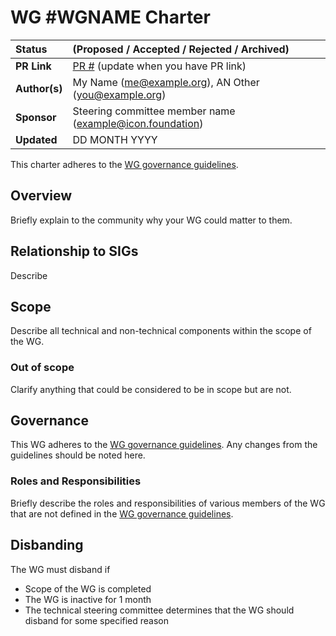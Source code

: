 # WG #WGNAME Charter

| Status        | (Proposed / Accepted / Rejected / Archived)       |
:-------------- |:---------------------------------------------------- |
| **PR Link**     | [PR #](https://github.com/icon-project/community/pulls/#) (update when you have PR link)|
| **Author(s)** | My Name (me@example.org), AN Other (you@example.org) |
| **Sponsor**   | Steering committee member name (example@icon.foundation)                 |
| **Updated**   | DD MONTH YYYY                                           |

This charter adheres to the [WG governance guidelines](/guidelines/governance/wg-governance-guidelines.md).

## Overview

Briefly explain to the community why your WG could matter to them.

## Relationship to SIGs

Describe 

## Scope

Describe all technical and non-technical components within the scope of the WG.

### Out of scope

Clarify anything that could be considered to be in scope but are not.

## Governance

This WG adheres to the [WG governance guidelines](/guidelines/governance/wg-governance-guidelines.md). Any changes from the guidelines should be noted here.

### Roles and Responsibilities

Briefly describe the roles and responsibilities of various members of the WG that are not defined in the [WG governance guidelines](/guidelines/governance/wg-governance-guidelines.md).

## Disbanding
The WG must disband if
- Scope of the WG is completed
- The WG is inactive for 1 month
- The technical steering committee determines that the WG should disband for some specified reason

